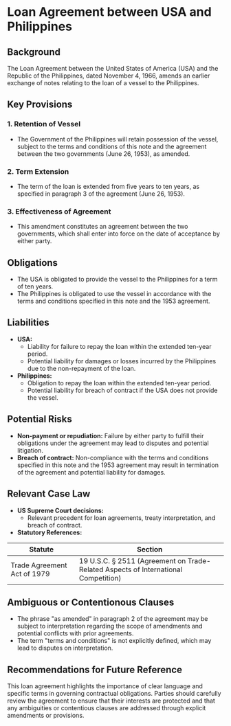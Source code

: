 **Loan Agreement between USA and Philippines**
=============================================

**Background**
-------------

The Loan Agreement between the United States of America (USA) and the Republic of the Philippines, dated November 4, 1966, amends an earlier exchange of notes relating to the loan of a vessel to the Philippines.

**Key Provisions**
------------------

### 1. **Retention of Vessel**

* The Government of the Philippines will retain possession of the vessel, subject to the terms and conditions of this note and the agreement between the two governments (June 26, 1953), as amended.

### 2. **Term Extension**

* The term of the loan is extended from five years to ten years, as specified in paragraph 3 of the agreement (June 26, 1953).

### 3. **Effectiveness of Agreement**

* This amendment constitutes an agreement between the two governments, which shall enter into force on the date of acceptance by either party.

**Obligations**
-------------

* The USA is obligated to provide the vessel to the Philippines for a term of ten years.
* The Philippines is obligated to use the vessel in accordance with the terms and conditions specified in this note and the 1953 agreement.

**Liabilities**
--------------

* **USA:**
	+ Liability for failure to repay the loan within the extended ten-year period.
	+ Potential liability for damages or losses incurred by the Philippines due to the non-repayment of the loan.
* **Philippines:**
	+ Obligation to repay the loan within the extended ten-year period.
	+ Potential liability for breach of contract if the USA does not provide the vessel.

**Potential Risks**
------------------

* **Non-payment or repudiation:** Failure by either party to fulfill their obligations under the agreement may lead to disputes and potential litigation.
* **Breach of contract:** Non-compliance with the terms and conditions specified in this note and the 1953 agreement may result in termination of the agreement and potential liability for damages.

**Relevant Case Law**
--------------------

* **US Supreme Court decisions:**
	+ Relevant precedent for loan agreements, treaty interpretation, and breach of contract.
* **Statutory References:**

| Statute | Section |
| --- | --- |
| Trade Agreement Act of 1979 | 19 U.S.C. § 2511 (Agreement on Trade-Related Aspects of International Competition) |

**Ambiguous or Contentionous Clauses**
------------------------------------

* The phrase "as amended" in paragraph 2 of the agreement may be subject to interpretation regarding the scope of amendments and potential conflicts with prior agreements.
* The term "terms and conditions" is not explicitly defined, which may lead to disputes on interpretation.

**Recommendations for Future Reference**
------------------------------------------

This loan agreement highlights the importance of clear language and specific terms in governing contractual obligations. Parties should carefully review the agreement to ensure that their interests are protected and that any ambiguities or contentious clauses are addressed through explicit amendments or provisions.